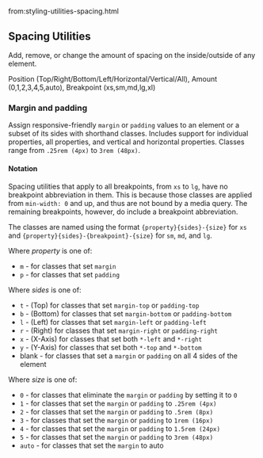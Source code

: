 # 
from:styling-utilities-spacing.html

Spacing Utilities
-----------------

Add, remove, or change the amount of spacing on the inside/outside of any element.

Position (Top/Right/Bottom/Left/Horizontal/Vertical/All), Amount (0,1,2,3,4,5,auto), Breakpoint (xs,sm,md,lg,xl)

### Margin and padding

Assign responsive-friendly `margin` or `padding` values to an element or a subset of its sides with shorthand classes. Includes support for individual properties, all properties, and vertical and horizontal properties. Classes range from `.25rem (4px)` to `3rem (48px)`.

#### Notation

Spacing utilities that apply to all breakpoints, from `xs` to `lg`, have no breakpoint abbreviation in them. This is because those classes are applied from `min-width: 0` and up, and thus are not bound by a media query. The remaining breakpoints, however, do include a breakpoint abbreviation.

The classes are named using the format `{property}{sides}-{size}` for `xs` and `{property}{sides}-{breakpoint}-{size}` for `sm`, `md`, and `lg`.

Where _property_ is one of:

*   `m` - for classes that set `margin`
*   `p` - for classes that set `padding`

Where _sides_ is one of:

*   `t` - (Top) for classes that set `margin-top` or `padding-top`
*   `b` - (Bottom) for classes that set `margin-bottom` or `padding-bottom`
*   `l` - (Left) for classes that set `margin-left` or `padding-left`
*   `r` - (Right) for classes that set `margin-right` or `padding-right`
*   `x` - (X-Axis) for classes that set both `*-left` and `*-right`
*   `y` - (Y-Axis) for classes that set both `*-top` and `*-bottom`
*   blank - for classes that set a `margin` or `padding` on all 4 sides of the element

Where _size_ is one of:

*   `0` - for classes that eliminate the `margin` or `padding` by setting it to `0`
*   `1` - for classes that set the `margin` or `padding` to `.25rem (4px)`
*   `2` - for classes that set the `margin` or `padding` to `.5rem (8px)`
*   `3` - for classes that set the `margin` or `padding` to `1rem (16px)`
*   `4` - for classes that set the `margin` or `padding` to `1.5rem (24px)`
*   `5` - for classes that set the `margin` or `padding` to `3rem (48px)`
*   `auto` - for classes that set the `margin` to auto
